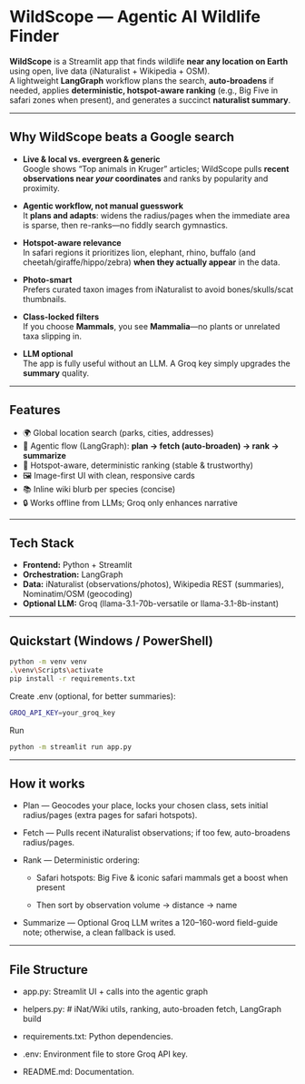 # WildScope — Agentic AI Wildlife Finder

**WildScope** is a Streamlit app that finds wildlife **near any location on Earth** using open, live data (iNaturalist + Wikipedia + OSM).  
A lightweight **LangGraph** workflow plans the search, **auto-broadens** if needed, applies **deterministic, hotspot-aware ranking** (e.g., Big Five in safari zones when present), and generates a succinct **naturalist summary**.

---

## Why WildScope beats a Google search

- **Live & local vs. evergreen & generic**  
  Google shows “Top animals in Kruger” articles; WildScope pulls **recent observations near *your* coordinates** and ranks by popularity and proximity.

- **Agentic workflow, not manual guesswork**  
  It **plans and adapts**: widens the radius/pages when the immediate area is sparse, then re-ranks—no fiddly search gymnastics.

- **Hotspot-aware relevance**  
  In safari regions it prioritizes lion, elephant, rhino, buffalo (and cheetah/giraffe/hippo/zebra) **when they actually appear** in the data.

- **Photo-smart**  
  Prefers curated taxon images from iNaturalist to avoid bones/skulls/scat thumbnails.

- **Class-locked filters**  
  If you choose **Mammals**, you see **Mammalia**—no plants or unrelated taxa slipping in.

- **LLM optional**  
  The app is fully useful without an LLM. A Groq key simply upgrades the **summary** quality.

---

## Features

- 🌍 Global location search (parks, cities, addresses)  
- 🧭 Agentic flow (LangGraph): **plan → fetch (auto-broaden) → rank → summarize**  
- 🦁 Hotspot-aware, deterministic ranking (stable & trustworthy)  
- 🖼️ Image-first UI with clean, responsive cards  
- 📚 Inline wiki blurb per species (concise)  
- 🔒 Works offline from LLMs; Groq only enhances narrative

---

## Tech Stack

- **Frontend:** Python + Streamlit  
- **Orchestration:** LangGraph  
- **Data:** iNaturalist (observations/photos), Wikipedia REST (summaries), Nominatim/OSM (geocoding)  
- **Optional LLM:** Groq (llama-3.1-70b-versatile or llama-3.1-8b-instant)

---

## Quickstart (Windows / PowerShell)

```bash
python -m venv venv
.\venv\Scripts\activate
pip install -r requirements.txt
```
Create .env (optional, for better summaries):
```bash
GROQ_API_KEY=your_groq_key
```
Run
```bash
python -m streamlit run app.py
```
---

## How it works

- Plan — Geocodes your place, locks your chosen class, sets initial radius/pages (extra pages for safari hotspots).

- Fetch — Pulls recent iNaturalist observations; if too few, auto-broadens radius/pages.

- Rank — Deterministic ordering:

    - Safari hotspots: Big Five & iconic safari mammals get a boost when present

    - Then sort by observation volume → distance → name

- Summarize — Optional Groq LLM writes a 120–160-word field-guide note; otherwise, a clean fallback is used.

---
File Structure
--------------

*   app.py: Streamlit UI + calls into the agentic graph

*  helpers.py:  # iNat/Wiki utils, ranking, auto-broaden fetch, LangGraph build
    
*   requirements.txt: Python dependencies.
    
*   .env: Environment file to store Groq API key.
    
*   README.md: Documentation.
